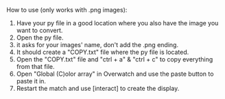 How to use (only works with .png images):
1. Have your py file in a good location where you also have the image you want to convert.
2. Open the py file.
3. it asks for your images' name, don't add the .png ending.
4. It should create a "COPY.txt" file where the py file is located.
5. Open the "COPY.txt" file and "ctrl + a" & "ctrl + c" to copy everything from that file.
6. Open "Global (C)olor array" in Overwatch and use the paste button to paste it in.
7. Restart the match and use [interact] to create the display.
